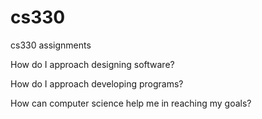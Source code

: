 # cs330
cs330 assignments

How do I approach designing software?


How do I approach developing programs?


How can computer science help me in reaching my goals?

